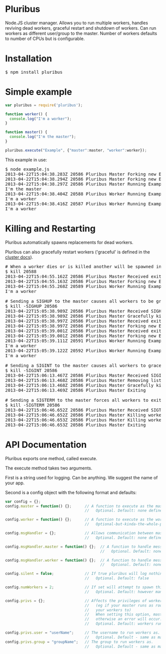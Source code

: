 Pluribus
========

Node.JS cluster manager. Allows you to run multiple workers, handles reviving dead workers, graceful restart and shutdown of workers. Can run workers as different user/group to the master. Number of workers defaults to number of CPUs but is configurable.

Installation
============

<pre>$ npm install pluribus</pre>

Simple example
==============

```javascript
var pluribus = require('pluribus');

function worker() {
  console.log("I'm a worker");
}

function master() {
  console.log("I'm the master");
}

pluribus.execute("Example", {"master":master, "worker":worker});
```

This example in use:

<pre>$ node example.js
2013-04-22T15:04:38.283Z 20586 Pluribus Master Forking new Example worker
2013-04-22T15:04:38.294Z 20586 Pluribus Master Forking new Example worker
2013-04-22T15:04:38.297Z 20586 Pluribus Master Running Example master method
I'm the master
2013-04-22T15:04:38.404Z 20588 Pluribus Worker Running Example worker method
I'm a worker
2013-04-22T15:04:38.416Z 20587 Pluribus Worker Running Example worker method
I'm a worker</pre>

Killing and Restarting
======================

Pluribus automatically spawns replacements for dead workers.

Pluribus can also gracefully restart workers ('graceful' is defined in the [cluster docs](http://nodejs.org/api/cluster.html#cluster_worker_disconnect)).

<pre># When a worker dies or is killed another will be spawned in its place
$ kill 20588
2013-04-22T15:04:55.162Z 20586 Pluribus Master Received exit event for Example worker 20588
2013-04-22T15:04:55.163Z 20586 Pluribus Master Forking new Example worker
2013-04-22T15:04:55.268Z 20589 Pluribus Worker Running Example worker method
I'm a worker

# Sending a SIGHUP to the master causes all workers to be gracefully restarted, eg to reload config
$ kill -SIGHUP 20586
2013-04-22T15:05:38.989Z 20586 Pluribus Master Received SIGHUP
2013-04-22T15:05:38.989Z 20586 Pluribus Master Gracefully killing workers (cluster disconnect)
2013-04-22T15:05:38.997Z 20586 Pluribus Master Received exit for Example worker 20589
2013-04-22T15:05:38.997Z 20586 Pluribus Master Forking new Example worker
2013-04-22T15:05:39.001Z 20586 Pluribus Master Received exit for Example worker 20587
2013-04-22T15:05:39.001Z 20586 Pluribus Master Forking new Example worker
2013-04-22T15:05:39.111Z 20591 Pluribus Worker Running Example worker method
I'm a worker
2013-04-22T15:05:39.122Z 20592 Pluribus Worker Running Example worker method
I'm a worker

# Sending a SIGINT to the master causes all workers to gracefully die, followed by the master
$ kill -SIGINT 20586
2013-04-22T15:06:13.467Z 20586 Pluribus Master Received SIGINT
2013-04-22T15:06:13.468Z 20586 Pluribus Master Removing listeners for exit
2013-04-22T15:06:13.468Z 20586 Pluribus Master Gracefully killing workers (cluster disconnect)
2013-04-22T15:06:13.469Z 20586 Pluribus Master Exiting

# Sending a SIGTERM to the master forces all workers to exit immediately, followed by the master
$ kill -SIGTERM 20586
2013-04-22T15:06:46.652Z 20586 Pluribus Master Received SIGTERM
2013-04-22T15:06:46.652Z 20586 Pluribus Master Killing worker 20595
2013-04-22T15:06:46.653Z 20586 Pluribus Master Killing worker 20596
2013-04-22T15:06:46.653Z 20586 Pluribus Master Exiting</pre>

API Documentation
=================

Pluribus exports one method, called execute.

The execute method takes two arguments.

First is a string used for logging. Can be anything. We suggest the name of your app.

Second is a config object with the following format and defaults:

```javascript
var config = {};
config.master = function() {};      // A function to execute as the master.
                                    //   Optional. Default: none defined

config.worker = function() {};      // A function to execute as the workers.
                                    //   Optional-but-kinda-the-whole-point. Default: none defined

config.msgHandler = {};             // Allows communication between master and workers
                                    //   Optional. Default: none defined

config.msgHandler.master = function() {};  // A function to handle messages from workers.
                                           //   Optional. Default: none defined

config.msgHandler.worker = function() {};  // A function to handle messages from master.
                                           //   Optional. Default: none defined

config.silent = false;              // If true pluribus will log nothing.
                                    //   Optional. Default: false

config.numWorkers = 2;              // If set will attempt to spawn this number of workers.
                                    //   Optional. Default: however many cpus there are

config.privs = {};                  // Affects the privileges of workers.
                                    //   (eg if your master runs as root/via sudo but you don't want 
                                    //   your workers to)
                                    //   When setting this option, master must be able to set uid and gid
                                    //   otherwise an error will occur.
                                    //   Optional. Default: workers run with same user and group as master

config.privs.user = "userName";     // The username to run workers as.
                                    //   Optional. Default - same as master
config.privs.group = "groupName";   // The group to run workers as.
                                    //   Optional. Default - same as master
```
